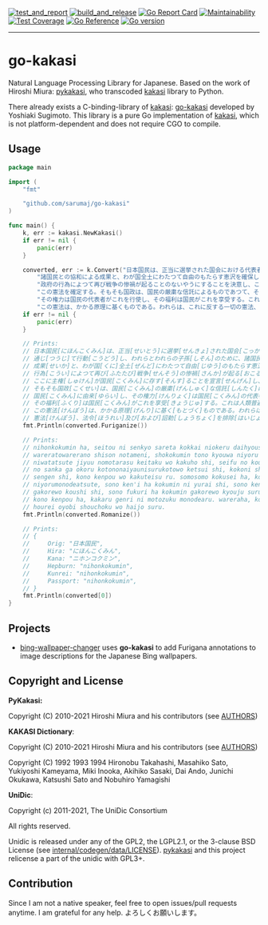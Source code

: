 [![test_and_report](https://github.com/sarumaj/go-kakasi/actions/workflows/test_and_report.yml/badge.svg)](https://github.com/sarumaj/go-kakasi/actions/workflows/test_and_report.yml)
[![build_and_release](https://github.com/sarumaj/go-kakasi/actions/workflows/build_and_release.yml/badge.svg)](https://github.com/sarumaj/go-kakasi/actions/workflows/build_and_release.yml)
[![Go Report Card](https://goreportcard.com/badge/github.com/sarumaj/go-kakasi)](https://goreportcard.com/report/github.com/sarumaj/go-kakasi)
[![Maintainability](https://api.codeclimate.com/v1/badges/a966bfa0958448644bd2/maintainability)](https://codeclimate.com/github/sarumaj/go-kakasi/maintainability)
[![Test Coverage](https://api.codeclimate.com/v1/badges/a966bfa0958448644bd2/test_coverage)](https://codeclimate.com/github/sarumaj/go-kakasi/test_coverage)
[![Go Reference](https://pkg.go.dev/badge/github.com/sarumaj/go-kakasi.svg)](https://pkg.go.dev/github.com/sarumaj/go-kakasi)
[![Go version](https://img.shields.io/github/go-mod/go-version/sarumaj/go-kakasi?logo=go&label=&labelColor=gray)](https://go.dev)

---

# go-kakasi

Natural Language Processing Library for Japanese.
Based on the work of Hiroshi Miura: [pykakasi](https://codeberg.org/miurahr/pykakasi), who transcoded [kakasi](http://kakasi.namazu.org/index.html.en) library to Python.

There already exists a C-binding-library of [kakasi](http://kakasi.namazu.org/index.html.en): [go-kakasi](https://github.com/ysugimoto/go-kakasi) developed by Yoshiaki Sugimoto.
This library is a pure Go implementation of [kakasi](http://kakasi.namazu.org/index.html.en), which is not platform-dependent and does not require CGO to compile.

## Usage

```Go
package main

import (
    "fmt"

    "github.com/sarumaj/go-kakasi"
)

func main() {
    k, err := kakasi.NewKakasi()
    if err != nil {
        panic(err)
    }

    converted, err := k.Convert("日本国民は、正当に選挙された国会における代表者を通じて行動し、われらとわれらの子孫のために、" +
        "諸国民との協和による成果と、わが国全土にわたつて自由のもたらす恵沢を確保し、" +
        "政府の行為によつて再び戦争の惨禍が起ることのないやうにすることを決意し、ここに主権が国民に存することを宣言し、" +
        "この憲法を確定する。そもそも国政は、国民の厳粛な信託によるものであつて、その権威は国民に由来し、" +
        "その権力は国民の代表者がこれを行使し、その福利は国民がこれを享受する。これは人類普遍の原理であり、" +
        "この憲法は、かかる原理に基くものである。われらは、これに反する一切の憲法、法令及び詔勅を排除する。")
    if err != nil {
        panic(err)
    }

    // Prints:
    // 日本国民[にほんこくみん]は、正当[せいとう]に選挙[せんきょ]された国会[こっかい]における代表者[だいひょうしゃ]を
    // 通じ[つうじ]て行動[こうどう]し、われらとわれらの子孫[しそん]のために、諸国民[しょこくみん]との協和[きょうわ]による
    // 成果[せいか]と、わが国[くに]全土[ぜんど]にわたつて自由[じゆう]のもたらす恵沢[けいたく]を確保[かくほ]し、政府[せいふ]の
    // 行為[こうい]によつて再び[ふたたび]戦争[せんそう]の惨禍[さんか]が起る[おこる]ことのないやうにすることを決意[けつい]し、
    // ここに主権[しゅけん]が国民[こくみん]に存す[そんす]ることを宣言[せんげん]し、この憲法[けんぽう]を確定す[かくていす]る。
    // そもそも国政[こくせい]は、国民[こくみん]の厳粛[げんしゅく]な信託[しんたく]によるものであつて、その権威[けんい]は
    // 国民[こくみん]に由来[ゆらい]し、その権力[けんりょく]は国民[こくみん]の代表者[だいひょうしゃ]がこれを行使[こうし]し、
    // その福利[ふくり]は国民[こくみん]がこれを享受[きょうじゅ]する。これは人類普遍[じんるいふへん]の原理[げんり]であり、
    // この憲法[けんぽう]は、かかる原理[げんり]に基く[もとづく]ものである。われらは、これに反す[はんす]る一切[いっさい]の
    // 憲法[けんぽう]、法令[ほうれい]及び[および]詔勅[しょうちょく]を排除[はいじょ]する。
    fmt.Println(converted.Furiganize())

    // Prints:
    // nihonkokumin ha, seitou ni senkyo sareta kokkai niokeru daihyousha wo tsuuji te koudou shi,
    // wareratowarerano shison notameni, shokokumin tono kyouwa niyoru seika to, waga kuni zendo
    // niwatatsute jiyuu nomotarasu keitaku wo kakuho shi, seifu no koui niyotsute futatabi sensou
    // no sanka ga okoru kotononaiyaunisurukotowo ketsui shi, kokoni shuken ga kokumin ni sonsu rukotowo
    // sengen shi, kono kenpou wo kakuteisu ru. somosomo kokusei ha, kokumin no genshuku na shintaku
    // niyorumonodeatsute, sono ken'i ha kokumin ni yurai shi, sono kenryoku ha kokumin no daihyousha
    // gakorewo koushi shi, sono fukuri ha kokumin gakorewo kyouju suru. koreha jinruifuhen no genri deari,
    // kono kenpou ha, kakaru genri ni motozuku monodearu. wareraha, koreni hansu ru issai no kenpou,
    // hourei oyobi shouchoku wo haijo suru.
    fmt.Println(converted.Romanize())

    // Prints:
    // {
    //     Orig: "日本国民",
    //     Hira: "にほんこくみん",
    //     Kana: "ニホンコクミン",
    //     Hepburn: "nihonkokumin",
    //     Kunrei: "nihonkokumin",
    //     Passport: "nihonkokumin",
    // }
    fmt.Println(converted[0])
}
```

## Projects

- [bing-wallpaper-changer](https://github.com/sarumaj/bing-wallpaper-changer) uses **go-kakasi** to add Furigana annotations to image descriptions for the Japanese Bing wallpapers.

## Copyright and License

**PyKakasi:**

Copyright (C) 2010-2021 Hiroshi Miura and his contributors (see [AUTHORS](internal/codegen/data/AUTHORS.md))

**KAKASI Dictionary**:

Copyright (C) 2010-2021 Hiroshi Miura and his contributors (see [AUTHORS](internal/codegen/data/AUTHORS.md))

Copyright (C) 1992 1993 1994 Hironobu Takahashi, Masahiko Sato, Yukiyoshi Kameyama, Miki Inooka, Akihiko Sasaki, Dai Ando, Junichi Okukawa, Katsushi Sato and Nobuhiro Yamagishi

**UniDic**:

Copyright (c) 2011-2021, The UniDic Consortium

All rights reserved.

Unidic is released under any of the GPL2, the LGPL2.1, or the 3-clause BSD License (see [internal/codegen/data/LICENSE](internal/codegen/data/LICENSE)). [pykakasi](https://codeberg.org/miurahr/pykakasi) and this project relicense a part of the unidic with GPL3+.

## Contribution

Since I am not a native speaker, feel free to open issues/pull requests anytime. I am grateful for any help. よろしくお願いします。

